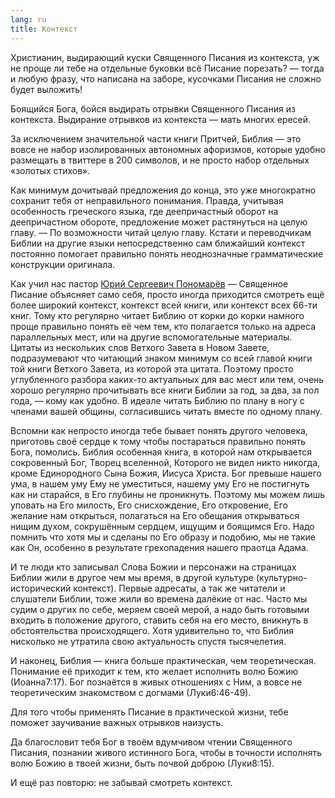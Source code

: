 ```yaml
---
lang: ru
title: Контекст
---
```


Христианин, выдирающий куски Священного Писания из контекста, уж не проще ли тебе на отдельные буковки всё Писание порезать? — тогда и любую фразу, что написана на заборе, кусочками Писания не сложно будет выложить!

Боящийся Бога, бойся выдирать отрывки Священного Писания из контекста. Выдирание отрывков из контекста — мать многих ересей.

За исключением значительной части книги Притчей, Библия — это вовсе не набор изолированных автономных афоризмов, которые удобно размещать в твиттере в 200 символов, и не просто набор отдельных «золотых стихов».

Как минимум дочитывай предложения до конца, это уже многократно сохранит тебя от неправильного понимания. Правда, учитывая особенность греческого языка, где деепричастный оборот на деепричастном обороте, предложение может растянуться на целую главу. — По возможности читай целую главу. Кстати и переводчикам Библии на другие языки непосредственно сам ближайший контекст постоянно помогает правильно понять неоднозначные грамматические конструкции оригинала.

Как учил нас пастор [Юрий Сергеевич Пономарёв][1] — Священное Писание объясняет само себя, просто иногда приходится смотреть ещё более широкий контекст, контекст всей книги, или контекст всех 66-ти книг. Тому кто регулярно читает Библию от корки до корки намного проще правильно понять её чем тем, кто полагается только на адреса параллельных мест, или на другие вспомогательные материалы. Цитаты из нескольких слов Ветхого Завета в Новом Завете, подразумевают что читающий знаком минимум со всей главой книги той книги Ветхого Завета, из которой эта цитата. Поэтому просто углубленного разбора каких-то актуальных для вас мест или тем, очень хорошо регулярно прочитывать все книги Библии за год, за два, за пол года, — кому как удобно. В идеале читать Библию по плану в ногу с членами вашей общины, согласившись читать вместе по одному плану. 

Вспомни как непросто иногда тебе бывает понять другого человека, приготовь своё сердце к тому чтобы постараться правильно понять Бога, помолись. Библия особенная книга, в которой нам открывается сокровенный Бог, Творец вселенной, Которого не видел никто никогда, кроме Единородного Сына Божия, Иисуса Христа. Бог превыше нашего ума, в нашем уму Ему не уместиться, нашему уму Его не постигнуть как ни старайся, в Его глубины не проникнуть. Поэтому мы можем лишь уповать на Его милость, Его снисхождение, Его откровение, Его желание нам открыться, полагаться на Его обещания открываться нищим духом, сокрушённым сердцем, ищущим и боящимся Его. Надо помнить что хотя мы и сделаны по Его образу и подобию, мы не такие как Он, особенно в результате грехопадения нашего праотца Адама.

И те люди кто записывал Слова Божии и персонажи на страницах Библии жили в другое чем мы время, в другой культуре (культурно-исторический контекст). Первые адресаты, а так же читатели и слушатели Библии, тоже жили во времена далёкие от нас. Часто мы судим о  других по себе, меряем своей мерой, а надо быть готовыми входить в положение другого, ставить себя на его место, вникнуть в обстоятельства происходящего. Хотя удивительно то, что Библия нисколько не утратила свою актуальность спустя тысячелетия.

И наконец, Библия — книга больше практическая, чем теоретическая. Понимание её приходит к тем, кто желает исполнить волю Божию (Иоанна7:17). Бог познаётся в живых отношениях с Ним, а вовсе не теоретическим знакомством с догмами (Луки6:46-49).

Для того чтобы применять Писание в практической жизни, тебе поможет заучивание важных отрывков наизусть.

Да благословит тебя Бог в твоём вдумчивом чтении Священного Писания, познании живого истинного Бога, чтобы в точности исполнять волю Божию в твоей жизни, быть почвой доброю (Луки8:15).

И ещё раз повторю: не забывай смотреть контекст.

[1]: https://vk.com/id65313638 "Страничка пастора Юрия Сергеевича Пономарёва в социальной сети «В контакте»"
